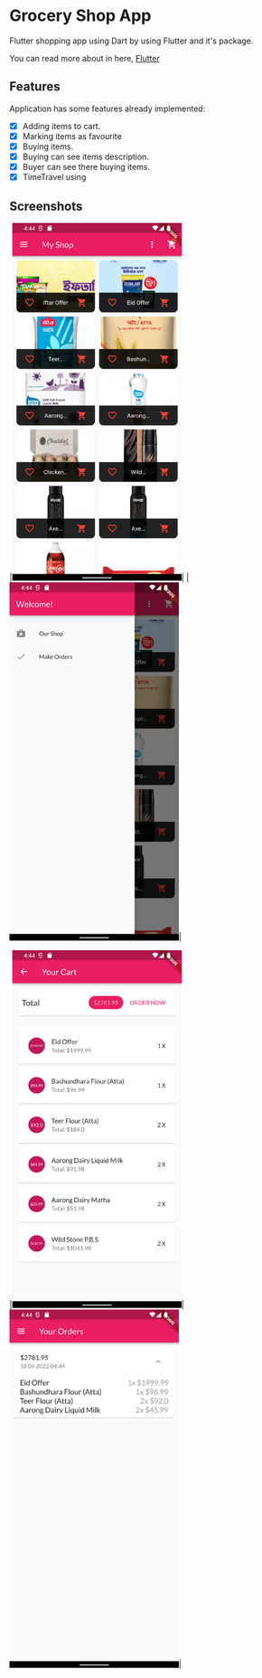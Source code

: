 # Grocery Shop App
Flutter shopping app using Dart by using Flutter and it's package.

You can read more about in here,  [Flutter](https://flutter.dev/)

## Features
Application has some features already implemented:
- [X] Adding items to cart.
- [X] Marking items as favourite
- [X] Buying items.
- [X] Buying can see items description.
- [X] Buyer can see there buying items.
- [X] TimeTravel using

## Screenshots
|<img src="https://github.com/rafeul19/Flutter_App/blob/TOPONE/Screenshot/Screenshot_1650278674.png" width="300">|
|<img src="https://github.com/rafeul19/Flutter_App/blob/TOPONE/Screenshot/Screenshot_1650278677.png" width="300">|


|<img src="https://github.com/rafeul19/Flutter_App/blob/TOPONE/Screenshot/Screenshot_1650278687.png" width="300">|<img src="https://github.com/rafeul19/Flutter_App/blob/TOPONE/Screenshot/Screenshot_1650278693.png" width="300">|

